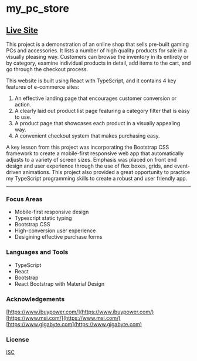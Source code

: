 # my_pc_store

## [Live Site](https://jonro2955.github.io/my_pc_store/) <br>

This project is a demonstration of an online shop that sells pre-built gaming PCs and accessories. It lists a number of high quality products for sale in a visually pleasing way. Customers can browse the inventory in its entirety or by category, examine individual products in detail, add items to the cart, and go through the checkout process.

This website is built using React with TypeScript, and it contains 4 key features of e-commerce sites:

1. An effective landing page that encourages customer conversion or action.
2. A clearly laid out product list page featuring a category filter that is easy to use.
3. A product page that showcases each product in a visually appealing way.
4. A convenient checkout system that makes purchasing easy.

A key lesson from this project was incorporating the Bootstrap CSS framework to create a mobile-first responsive web app that automatically adjusts to a variety of screen sizes. Emphasis was placed on front end design and user experience through the use of flex boxes, grids, and event-driven animations. This project also provided a great opportunity to practice my TypeScript programming skills to create a robust and user friendly app.  

<hr/>

### Focus Areas

- Mobile-first responsive design
- Typescript static typing
- Bootstrap CSS
- High-conversion user experience
- Desigining effective purchase forms

### Languages and Tools

- TypeScript
- React
- Bootstrap
- React Bootstrap with Material Design

### Acknowledgements

[https://www.ibuypower.com/](https://www.ibuypower.com/) <br>
[https://www.msi.com/](https://www.msi.com/) <br>
[https://www.gigabyte.com](https://www.gigabyte.com) <br>

### License

[ISC](https://opensource.org/licenses/ISC) <br>

